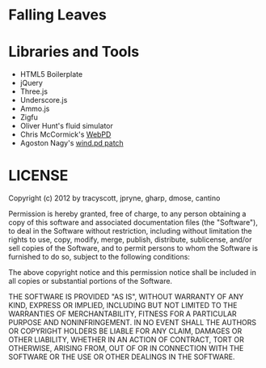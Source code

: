 # Falling Leaves


# Libraries and Tools

* HTML5 Boilerplate
* jQuery
* Three.js
* Underscore.js
* Ammo.js
* Zigfu
* Oliver Hunt's fluid simulator
* Chris McCormick's [WebPD](https://github.com/chr15m/WebPd)
* Agoston Nagy's [wind.pd patch](http://www.binaura.net/stc/fp/?x=entry:entry120124-173444)

# LICENSE

Copyright (c) 2012 by tracyscott, jpryne, gharp, dmose, cantino

Permission is hereby granted, free of charge, to any person obtaining a copy of this software and associated documentation files (the "Software"), to deal in the Software without restriction, including without limitation the rights to use, copy, modify, merge, publish, distribute, sublicense, and/or sell copies of the Software, and to permit persons to whom the Software is furnished to do so, subject to the following conditions:

The above copyright notice and this permission notice shall be included in all copies or substantial portions of the Software.

THE SOFTWARE IS PROVIDED "AS IS", WITHOUT WARRANTY OF ANY KIND, EXPRESS OR IMPLIED, INCLUDING BUT NOT LIMITED TO THE WARRANTIES OF MERCHANTABILITY, FITNESS FOR A PARTICULAR PURPOSE AND NONINFRINGEMENT. IN NO EVENT SHALL THE AUTHORS OR COPYRIGHT HOLDERS BE LIABLE FOR ANY CLAIM, DAMAGES OR OTHER LIABILITY, WHETHER IN AN ACTION OF CONTRACT, TORT OR OTHERWISE, ARISING FROM, OUT OF OR IN CONNECTION WITH THE SOFTWARE OR THE USE OR OTHER DEALINGS IN THE SOFTWARE.
